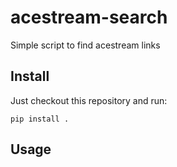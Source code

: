 # acestream-search
Simple script to find acestream links

## Install

Just checkout this repository and run:
```
pip install .
```

## Usage
```console

```
